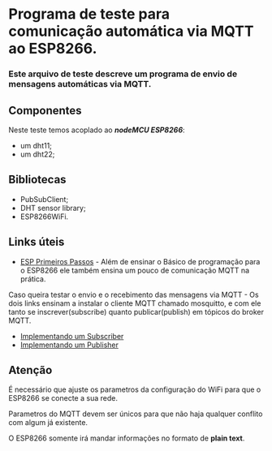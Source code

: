 # Programa de teste para comunicação automática via MQTT ao ESP8266.

### Este arquivo de teste descreve um programa de envio de mensagens automáticas via MQTT.

## Componentes

Neste teste temos acoplado ao ***nodeMCU ESP8266***: 
- um dht11;
- um dht22;

## Bibliotecas

- PubSubClient;
- DHT sensor library;
- ESP8266WiFi.

## Links úteis

- [ESP Primeiros Passos](https://www.youtube.com/playlist?list=PL7CjOZ3q8fMe6DxojEFuDx4BP0qbbpKtP) - Além de ensinar o Básico de programação para o ESP8266 ele também ensina um pouco de comunicação MQTT na prática.

Caso queira testar o envio e o recebimento das mensagens via MQTT - Os dois links ensinam a instalar o cliente MQTT chamado mosquitto, e com ele tanto se inscrever(subscribe) quanto publicar(publish) em tópicos do broker MQTT.
- [Implementando um Subscriber](https://cadernodelaboratorio.com.br/2018/12/10/implementando-um-subscriber-mosquitto/)
- [Implementando um Publisher](https://cadernodelaboratorio.com.br/2018/12/07/implementando-um-publisher-mosquitto/)

## Atenção

É necessário que ajuste os parametros da configuração do WiFi para que o ESP8266 se conecte a sua rede.

Parametros do MQTT devem ser únicos para que não haja qualquer conflito com algum já existente.

O ESP8266 somente irá mandar informações no formato de **plain text**.
